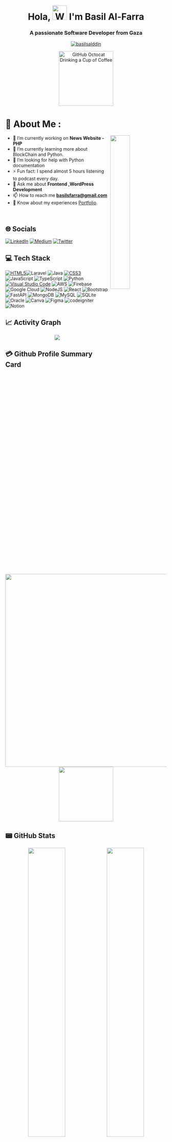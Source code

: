 <h1 align="center"> Hola, <img src="https://raw.githubusercontent.com/nixin72/nixin72/master/wave.gif" 
         alt="Waving hand animated gif"
         height="45"
         width="45" /> I'm Basil Al-Farra </h1>
	 <h3 align="center">A passionate Software Developer from Gaza</h3>

<p align="center"> <a href="https://twitter.com/basilsalddin" target="blank"><img src="https://img.shields.io/twitter/follow/basilsalddin?logo=twitter&style=for-the-badge" alt="basilsalddin" /></a> </p>


<div align=center>
        <img src="https://user-images.githubusercontent.com/40392957/180603395-c377b7a1-b772-4e24-8d4b-50b3b91f000a.png" alt="GitHub Octocat Drinking a Cup of Coffee" height="170">
    </div>

# 💫 About Me :
  <img src="https://camo.githubusercontent.com/5ddf73ad3a205111cf8c686f687fc216c2946a75005718c8da5b837ad9de78c9/68747470733a2f2f7468756d62732e6766796361742e636f6d2f4576696c4e657874446576696c666973682d736d616c6c2e676966" align="right" width="35%"/>

- 🔭 I’m currently working on **News Website - PHP**
- 🌱 I’m currently learning more about BlockChain and Python.
- 🤝 I’m looking for help with Python documentation
- ⚡ Fun fact: I spend almost 5 hours listening to podcast every day.
- 💬 Ask me about **Frontend ,WordPress Development**
- 📫 How to reach me **basilsfarra@gmail.com**
- 📄 Know about my experiences [Portfolio](https://).

<br>

## 🌐 Socials
[![LinkedIn](https://img.shields.io/badge/LinkedIn-0077B5?style=for-the-badge&logo=linkedin&logoColor=white)](https://linkedin.com/in/farra )
[![Medium](https://img.shields.io/badge/medium-000000?style=for-the-badge&logo=medium&logoColor=white)](https://medium.com/c/basilfarra ) 
[![Twitter](https://img.shields.io/twitter/follow/basilsalddin?logo=Twitter&style=for-the-badge)](https://twitter.com/basilsalddin)

## 💻 Tech Stack
<a href="https://www.w3.org/TR/html5/" title="HTML5"><img src="https://img.shields.io/badge/html5-%23E34F26.svg?style=for-the-badge&logo=html5&logoColor=white" alt="HTML5"></a>![Laravel](https://img.shields.io/badge/laravel-%230095D5.svg?style=for-the-badge&logo=laravel&logoColor=white)
![Java](https://img.shields.io/badge/java-%23ED8B00.svg?style=for-the-badge&logo=java&logoColor=white) 
<a href="https://www.w3.org/Style/CSS/" title="CSS3"><img src="https://img.shields.io/badge/css3-%23157122B6.svg?style=for-the-badge&logo=css3&logoColor=white" alt="CSS3"></a>
![JavaScript](https://img.shields.io/badge/javascript-%23323330.svg?style=for-the-badge&logo=javascript&logoColor=%23F7DF1E) 
![TypeScript](https://img.shields.io/badge/typescript-%23007ACC.svg?style=for-the-badge&logo=typescript&logoColor=white) 
![Python](https://img.shields.io/badge/python-3670A0?style=for-the-badge&logo=python&logoColor=ffdd54) 
<a href="https://code.visualstudio.com/" title="Visual Studio Code"><img src="https://img.shields.io/badge/Visual%20Studio%20Code-0078d7.svg?style=for-the-badge&logo=visual-studio-code&logoColor=white" alt="Visual Studio Code"></a>
![AWS](https://img.shields.io/badge/AWS-%23FF9900.svg?style=for-the-badge&logo=amazon-aws&logoColor=white)
![Firebase](https://img.shields.io/badge/firebase-%23039BE5.svg?style=for-the-badge&logo=firebase) 
![Google Cloud](https://img.shields.io/badge/Google%20Cloud-%234285F4.svg?style=for-the-badge&logo=google-cloud&logoColor=white) 
![NodeJS](https://img.shields.io/badge/node.js-6DA55F?style=for-the-badge&logo=node.js&logoColor=white) 
![React](https://img.shields.io/badge/react-%2320232a.svg?style=for-the-badge&logo=react&logoColor=%2361DAFB) 
![Bootstrap](https://img.shields.io/badge/Bootstrap-%2338B2AC.svg?style=for-the-badge&logo=Bootstrap&logoColor=white) 
![FastAPI](https://img.shields.io/badge/FastAPI-005571?style=for-the-badge&logo=fastapi) 
![MongoDB](https://img.shields.io/badge/MongoDB-%234ea94b.svg?style=for-the-badge&logo=mongodb&logoColor=white) 
![MySQL](https://img.shields.io/badge/mysql-%2300f.svg?style=for-the-badge&logo=mysql&logoColor=white) 
![SQLite](https://img.shields.io/badge/sqlite-%2307405e.svg?style=for-the-badge&logo=sqlite&logoColor=white)
![Oracle](https://img.shields.io/badge/oracle-%2307405e.svg?style=for-the-badge&logo=oracle&logoColor=red)
![Canva](https://img.shields.io/badge/Canva-%2300C4CC.svg?style=for-the-badge&logo=Canva&logoColor=white) 
![Figma](https://img.shields.io/badge/figma-%23F24E1E.svg?style=for-the-badge&logo=figma&logoColor=white) 
![codeigniter](https://img.shields.io/badge/codeigniter-02303A.svg?style=for-the-badge&logo=codeigniter&logoColor=white) 
![Notion](https://img.shields.io/badge/Notion-%23000000.svg?style=for-the-badge&logo=notion&logoColor=white) 


## 📈 Activity Graph
<p align="center">
	<img src="https://activity-graph.herokuapp.com/graph?username=basilfarra&theme=minimal"/>
</p>

## 💳 Github Profile Summary Card
<p align="center">
  <img width="600em" src="https://github-profile-summary-cards.vercel.app/api/cards/profile-details?username=basilfarra&theme=vue" />
  <img height="170em"  src="https://github-readme-stats.vercel.app/api/top-langs/?username=basilfarra&layout=compact&langs_count=7&theme=vue"/>

</p>

## 📟 GitHub Stats
<p align="center">
	<img width="48%" src="https://github-readme-stats.vercel.app/api?username=basilfarra&show_icons=true&theme=vue" />
	<img width="48%" src="https://github-readme-streak-stats.herokuapp.com/?user=basilfarra&theme=vue" />
</p>

<div align="center">

### Show some ❤️ by starring some of the repositories!

</div>


